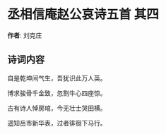 # 丞相信庵赵公哀诗五首  其四

**作者**: 刘克庄

## 诗词内容

自是乾坤间气生，吾犹识此万人英。

博求骏骨千金致，忽割牛心四座惊。

古有诗人悼房琯，今无壮士哭田横。

遥知岳市新华表，过者徘徊下马行。

